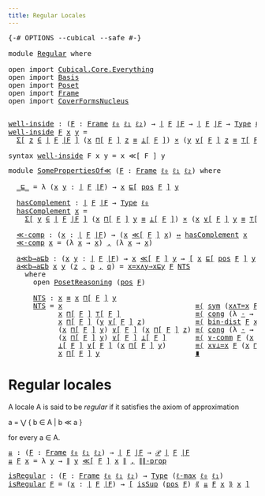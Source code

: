 ```yaml
---
title: Regular Locales
---
```


<pre class="Agda"><a id="41" class="Symbol">{-#</a> <a id="45" class="Keyword">OPTIONS</a> <a id="53" class="Pragma">--cubical</a> <a id="63" class="Pragma">--safe</a> <a id="70" class="Symbol">#-}</a>

<a id="75" class="Keyword">module</a> <a id="82" href="Regular.html" class="Module">Regular</a> <a id="90" class="Keyword">where</a>

<a id="97" class="Keyword">open</a> <a id="102" class="Keyword">import</a> <a id="109" href="Cubical.Core.Everything.html" class="Module">Cubical.Core.Everything</a>
<a id="133" class="Keyword">open</a> <a id="138" class="Keyword">import</a> <a id="145" href="Basis.html" class="Module">Basis</a>
<a id="151" class="Keyword">open</a> <a id="156" class="Keyword">import</a> <a id="163" href="Poset.html" class="Module">Poset</a>
<a id="169" class="Keyword">open</a> <a id="174" class="Keyword">import</a> <a id="181" href="Frame.html" class="Module">Frame</a>
<a id="187" class="Keyword">open</a> <a id="192" class="Keyword">import</a> <a id="199" href="CoverFormsNucleus.html" class="Module">CoverFormsNucleus</a>

</pre>
<pre class="Agda"><a id="well-inside"></a><a id="231" href="Regular.html#231" class="Function">well-inside</a> <a id="243" class="Symbol">:</a> <a id="245" class="Symbol">(</a><a id="246" href="Regular.html#246" class="Bound">F</a> <a id="248" class="Symbol">:</a> <a id="250" href="Frame.html#3701" class="Function">Frame</a> <a id="256" href="Basis.html#2320" class="Generalizable">ℓ₀</a> <a id="259" href="Basis.html#2323" class="Generalizable">ℓ₁</a> <a id="262" href="Basis.html#2326" class="Generalizable">ℓ₂</a><a id="264" class="Symbol">)</a> <a id="266" class="Symbol">→</a> <a id="268" href="Frame.html#3884" class="Function Operator">∣</a> <a id="270" href="Regular.html#246" class="Bound">F</a> <a id="272" href="Frame.html#3884" class="Function Operator">∣F</a> <a id="275" class="Symbol">→</a> <a id="277" href="Frame.html#3884" class="Function Operator">∣</a> <a id="279" href="Regular.html#246" class="Bound">F</a> <a id="281" href="Frame.html#3884" class="Function Operator">∣F</a> <a id="284" class="Symbol">→</a> <a id="286" href="Cubical.Core.Primitives.html#1230" class="Primitive">Type</a> <a id="291" href="Basis.html#2320" class="Generalizable">ℓ₀</a>
<a id="294" href="Regular.html#231" class="Function">well-inside</a> <a id="306" href="Regular.html#306" class="Bound">F</a> <a id="308" href="Regular.html#308" class="Bound">x</a> <a id="310" href="Regular.html#310" class="Bound">y</a> <a id="312" class="Symbol">=</a>
  <a id="316" href="Cubical.Core.Primitives.html#6302" class="Function">Σ[</a> <a id="319" href="Regular.html#319" class="Bound">z</a> <a id="321" href="Cubical.Core.Primitives.html#6302" class="Function">∈</a> <a id="323" href="Frame.html#3884" class="Function Operator">∣</a> <a id="325" href="Regular.html#306" class="Bound">F</a> <a id="327" href="Frame.html#3884" class="Function Operator">∣F</a> <a id="330" href="Cubical.Core.Primitives.html#6302" class="Function">]</a> <a id="332" class="Symbol">(</a><a id="333" href="Regular.html#308" class="Bound">x</a> <a id="335" href="Frame.html#4167" class="Function">⊓[</a> <a id="338" href="Regular.html#306" class="Bound">F</a> <a id="340" href="Frame.html#4167" class="Function">]</a> <a id="342" href="Regular.html#319" class="Bound">z</a> <a id="344" href="Agda.Builtin.Cubical.Path.html#381" class="Function Operator">≡</a> <a id="346" href="Frame.html#4397" class="Function Operator">⊥[</a> <a id="349" href="Regular.html#306" class="Bound">F</a> <a id="351" href="Frame.html#4397" class="Function Operator">]</a><a id="352" class="Symbol">)</a> <a id="354" href="Cubical.Data.Sigma.Base.html#489" class="Function Operator">×</a> <a id="356" class="Symbol">(</a><a id="357" href="Regular.html#310" class="Bound">y</a> <a id="359" href="Frame.html#4464" class="Function">∨[</a> <a id="362" href="Regular.html#306" class="Bound">F</a> <a id="364" href="Frame.html#4464" class="Function">]</a> <a id="366" href="Regular.html#319" class="Bound">z</a> <a id="368" href="Agda.Builtin.Cubical.Path.html#381" class="Function Operator">≡</a> <a id="370" href="Frame.html#4098" class="Function Operator">⊤[</a> <a id="373" href="Regular.html#306" class="Bound">F</a> <a id="375" href="Frame.html#4098" class="Function Operator">]</a><a id="376" class="Symbol">)</a>

<a id="379" class="Keyword">syntax</a> <a id="386" href="Regular.html#231" class="Function">well-inside</a> <a id="398" class="Bound">F</a> <a id="400" class="Bound">x</a> <a id="402" class="Bound">y</a> <a id="404" class="Symbol">=</a> <a id="406" class="Bound">x</a> <a id="408" class="Function">≪[</a> <a id="411" class="Bound">F</a> <a id="413" class="Function">]</a> <a id="415" class="Bound">y</a>
</pre>
<pre class="Agda"><a id="430" class="Keyword">module</a> <a id="SomePropertiesOf≪"></a><a id="437" href="Regular.html#437" class="Module">SomePropertiesOf≪</a> <a id="455" class="Symbol">(</a><a id="456" href="Regular.html#456" class="Bound">F</a> <a id="458" class="Symbol">:</a> <a id="460" href="Frame.html#3701" class="Function">Frame</a> <a id="466" href="Basis.html#2320" class="Generalizable">ℓ₀</a> <a id="469" href="Basis.html#2323" class="Generalizable">ℓ₁</a> <a id="472" href="Basis.html#2326" class="Generalizable">ℓ₂</a><a id="474" class="Symbol">)</a> <a id="476" class="Keyword">where</a>

  <a id="SomePropertiesOf≪._⊑_"></a><a id="485" href="Regular.html#485" class="Function Operator">_⊑_</a> <a id="489" class="Symbol">=</a> <a id="491" class="Symbol">λ</a> <a id="493" class="Symbol">(</a><a id="494" href="Regular.html#494" class="Bound">x</a> <a id="496" href="Regular.html#496" class="Bound">y</a> <a id="498" class="Symbol">:</a> <a id="500" href="Frame.html#3884" class="Function Operator">∣</a> <a id="502" href="Regular.html#456" class="Bound">F</a> <a id="504" href="Frame.html#3884" class="Function Operator">∣F</a><a id="506" class="Symbol">)</a> <a id="508" class="Symbol">→</a> <a id="510" href="Regular.html#494" class="Bound">x</a> <a id="512" href="Poset.html#2551" class="Function">⊑[</a> <a id="515" href="Frame.html#3968" class="Function">pos</a> <a id="519" href="Regular.html#456" class="Bound">F</a> <a id="521" href="Poset.html#2551" class="Function">]</a> <a id="523" href="Regular.html#496" class="Bound">y</a>

  <a id="SomePropertiesOf≪.hasComplement"></a><a id="528" href="Regular.html#528" class="Function">hasComplement</a> <a id="542" class="Symbol">:</a> <a id="544" href="Frame.html#3884" class="Function Operator">∣</a> <a id="546" href="Regular.html#456" class="Bound">F</a> <a id="548" href="Frame.html#3884" class="Function Operator">∣F</a> <a id="551" class="Symbol">→</a> <a id="553" href="Cubical.Core.Primitives.html#1230" class="Primitive">Type</a> <a id="558" href="Regular.html#466" class="Bound">ℓ₀</a>
  <a id="563" href="Regular.html#528" class="Function">hasComplement</a> <a id="577" href="Regular.html#577" class="Bound">x</a> <a id="579" class="Symbol">=</a>
    <a id="585" href="Cubical.Core.Primitives.html#6302" class="Function">Σ[</a> <a id="588" href="Regular.html#588" class="Bound">y</a> <a id="590" href="Cubical.Core.Primitives.html#6302" class="Function">∈</a> <a id="592" href="Frame.html#3884" class="Function Operator">∣</a> <a id="594" href="Regular.html#456" class="Bound">F</a> <a id="596" href="Frame.html#3884" class="Function Operator">∣F</a> <a id="599" href="Cubical.Core.Primitives.html#6302" class="Function">]</a> <a id="601" class="Symbol">(</a><a id="602" href="Regular.html#577" class="Bound">x</a> <a id="604" href="Frame.html#4167" class="Function">⊓[</a> <a id="607" href="Regular.html#456" class="Bound">F</a> <a id="609" href="Frame.html#4167" class="Function">]</a> <a id="611" href="Regular.html#588" class="Bound">y</a> <a id="613" href="Agda.Builtin.Cubical.Path.html#381" class="Function Operator">≡</a> <a id="615" href="Frame.html#4397" class="Function Operator">⊥[</a> <a id="618" href="Regular.html#456" class="Bound">F</a> <a id="620" href="Frame.html#4397" class="Function Operator">]</a><a id="621" class="Symbol">)</a> <a id="623" href="Cubical.Data.Sigma.Base.html#489" class="Function Operator">×</a> <a id="625" class="Symbol">(</a><a id="626" href="Regular.html#577" class="Bound">x</a> <a id="628" href="Frame.html#4464" class="Function">∨[</a> <a id="631" href="Regular.html#456" class="Bound">F</a> <a id="633" href="Frame.html#4464" class="Function">]</a> <a id="635" href="Regular.html#588" class="Bound">y</a> <a id="637" href="Agda.Builtin.Cubical.Path.html#381" class="Function Operator">≡</a> <a id="639" href="Frame.html#4098" class="Function Operator">⊤[</a> <a id="642" href="Regular.html#456" class="Bound">F</a> <a id="644" href="Frame.html#4098" class="Function Operator">]</a><a id="645" class="Symbol">)</a>

  <a id="SomePropertiesOf≪.≪-comp"></a><a id="650" href="Regular.html#650" class="Function">≪-comp</a> <a id="657" class="Symbol">:</a> <a id="659" class="Symbol">(</a><a id="660" href="Regular.html#660" class="Bound">x</a> <a id="662" class="Symbol">:</a> <a id="664" href="Frame.html#3884" class="Function Operator">∣</a> <a id="666" href="Regular.html#456" class="Bound">F</a> <a id="668" href="Frame.html#3884" class="Function Operator">∣F</a><a id="670" class="Symbol">)</a> <a id="672" class="Symbol">→</a> <a id="674" class="Symbol">(</a><a id="675" href="Regular.html#660" class="Bound">x</a> <a id="677" href="Regular.html#231" class="Function">≪[</a> <a id="680" href="Regular.html#456" class="Bound">F</a> <a id="682" href="Regular.html#231" class="Function">]</a> <a id="684" href="Regular.html#660" class="Bound">x</a><a id="685" class="Symbol">)</a> <a id="687" href="Basis.html#2433" class="Function Operator">↔</a> <a id="689" href="Regular.html#528" class="Function">hasComplement</a> <a id="703" href="Regular.html#660" class="Bound">x</a>
  <a id="707" href="Regular.html#650" class="Function">≪-comp</a> <a id="714" href="Regular.html#714" class="Bound">x</a> <a id="716" class="Symbol">=</a> <a id="718" class="Symbol">(λ</a> <a id="721" href="Regular.html#721" class="Bound">x</a> <a id="723" class="Symbol">→</a> <a id="725" href="Regular.html#721" class="Bound">x</a><a id="726" class="Symbol">)</a> <a id="728" href="Agda.Builtin.Sigma.html#236" class="InductiveConstructor Operator">,</a> <a id="730" class="Symbol">(λ</a> <a id="733" href="Regular.html#733" class="Bound">x</a> <a id="735" class="Symbol">→</a> <a id="737" href="Regular.html#733" class="Bound">x</a><a id="738" class="Symbol">)</a>

  <a id="SomePropertiesOf≪.a≪b→a⊑b"></a><a id="743" href="Regular.html#743" class="Function">a≪b→a⊑b</a> <a id="751" class="Symbol">:</a> <a id="753" class="Symbol">(</a><a id="754" href="Regular.html#754" class="Bound">x</a> <a id="756" href="Regular.html#756" class="Bound">y</a> <a id="758" class="Symbol">:</a> <a id="760" href="Frame.html#3884" class="Function Operator">∣</a> <a id="762" href="Regular.html#456" class="Bound">F</a> <a id="764" href="Frame.html#3884" class="Function Operator">∣F</a><a id="766" class="Symbol">)</a> <a id="768" class="Symbol">→</a> <a id="770" href="Regular.html#754" class="Bound">x</a> <a id="772" href="Regular.html#231" class="Function">≪[</a> <a id="775" href="Regular.html#456" class="Bound">F</a> <a id="777" href="Regular.html#231" class="Function">]</a> <a id="779" href="Regular.html#756" class="Bound">y</a> <a id="781" class="Symbol">→</a> <a id="783" href="Cubical.Foundations.Logic.html#1299" class="Function Operator">[</a> <a id="785" href="Regular.html#754" class="Bound">x</a> <a id="787" href="Poset.html#2551" class="Function">⊑[</a> <a id="790" href="Frame.html#3968" class="Function">pos</a> <a id="794" href="Regular.html#456" class="Bound">F</a> <a id="796" href="Poset.html#2551" class="Function">]</a> <a id="798" href="Regular.html#756" class="Bound">y</a> <a id="800" href="Cubical.Foundations.Logic.html#1299" class="Function Operator">]</a>
  <a id="804" href="Regular.html#743" class="Function">a≪b→a⊑b</a> <a id="812" href="Regular.html#812" class="Bound">x</a> <a id="814" href="Regular.html#814" class="Bound">y</a> <a id="816" class="Symbol">(</a><a id="817" href="Regular.html#817" class="Bound">z</a> <a id="819" href="Agda.Builtin.Sigma.html#236" class="InductiveConstructor Operator">,</a> <a id="821" href="Regular.html#821" class="Bound">p</a> <a id="823" href="Agda.Builtin.Sigma.html#236" class="InductiveConstructor Operator">,</a> <a id="825" href="Regular.html#825" class="Bound">q</a><a id="826" class="Symbol">)</a> <a id="828" class="Symbol">=</a> <a id="830" href="Frame.html#7552" class="Function">x=x∧y⇒x⊑y</a> <a id="840" href="Regular.html#456" class="Bound">F</a> <a id="842" href="Regular.html#897" class="Function">NTS</a>
    <a id="850" class="Keyword">where</a>
      <a id="862" class="Keyword">open</a> <a id="867" href="Poset.html#3652" class="Module">PosetReasoning</a> <a id="882" class="Symbol">(</a><a id="883" href="Frame.html#3968" class="Function">pos</a> <a id="887" href="Regular.html#456" class="Bound">F</a><a id="888" class="Symbol">)</a>

      <a id="897" href="Regular.html#897" class="Function">NTS</a> <a id="901" class="Symbol">:</a> <a id="903" href="Regular.html#812" class="Bound">x</a> <a id="905" href="Agda.Builtin.Cubical.Path.html#381" class="Function Operator">≡</a> <a id="907" href="Regular.html#812" class="Bound">x</a> <a id="909" href="Frame.html#4167" class="Function">⊓[</a> <a id="912" href="Regular.html#456" class="Bound">F</a> <a id="914" href="Frame.html#4167" class="Function">]</a> <a id="916" href="Regular.html#814" class="Bound">y</a>
      <a id="924" href="Regular.html#897" class="Function">NTS</a> <a id="928" class="Symbol">=</a> <a id="930" href="Regular.html#812" class="Bound">x</a>                                <a id="963" href="Cubical.Foundations.Prelude.html#6490" class="Function Operator">≡⟨</a> <a id="966" href="Cubical.Foundations.Prelude.html#955" class="Function">sym</a> <a id="970" class="Symbol">(</a><a id="971" href="Frame.html#7744" class="Function">x∧⊤=x</a> <a id="977" href="Regular.html#456" class="Bound">F</a> <a id="979" href="Regular.html#812" class="Bound">x</a><a id="980" class="Symbol">)</a>                 <a id="998" href="Cubical.Foundations.Prelude.html#6490" class="Function Operator">⟩</a>
            <a id="1012" href="Regular.html#812" class="Bound">x</a> <a id="1014" href="Frame.html#4167" class="Function">⊓[</a> <a id="1017" href="Regular.html#456" class="Bound">F</a> <a id="1019" href="Frame.html#4167" class="Function">]</a> <a id="1021" href="Frame.html#4098" class="Function Operator">⊤[</a> <a id="1024" href="Regular.html#456" class="Bound">F</a> <a id="1026" href="Frame.html#4098" class="Function Operator">]</a>                  <a id="1045" href="Cubical.Foundations.Prelude.html#6490" class="Function Operator">≡⟨</a> <a id="1048" href="Cubical.Foundations.Prelude.html#1138" class="Function">cong</a> <a id="1053" class="Symbol">(λ</a> <a id="1056" href="Regular.html#1056" class="Bound">-</a> <a id="1058" class="Symbol">→</a> <a id="1060" href="Regular.html#812" class="Bound">x</a> <a id="1062" href="Frame.html#4167" class="Function">⊓[</a> <a id="1065" href="Regular.html#456" class="Bound">F</a> <a id="1067" href="Frame.html#4167" class="Function">]</a> <a id="1069" href="Regular.html#1056" class="Bound">-</a><a id="1070" class="Symbol">)</a> <a id="1072" class="Symbol">(</a><a id="1073" href="Cubical.Foundations.Prelude.html#955" class="Function">sym</a> <a id="1077" href="Regular.html#825" class="Bound">q</a><a id="1078" class="Symbol">)</a> <a id="1080" href="Cubical.Foundations.Prelude.html#6490" class="Function Operator">⟩</a>
            <a id="1094" href="Regular.html#812" class="Bound">x</a> <a id="1096" href="Frame.html#4167" class="Function">⊓[</a> <a id="1099" href="Regular.html#456" class="Bound">F</a> <a id="1101" href="Frame.html#4167" class="Function">]</a> <a id="1103" class="Symbol">(</a><a id="1104" href="Regular.html#814" class="Bound">y</a> <a id="1106" href="Frame.html#4464" class="Function">∨[</a> <a id="1109" href="Regular.html#456" class="Bound">F</a> <a id="1111" href="Frame.html#4464" class="Function">]</a> <a id="1113" href="Regular.html#817" class="Bound">z</a><a id="1114" class="Symbol">)</a>            <a id="1127" href="Cubical.Foundations.Prelude.html#6490" class="Function Operator">≡⟨</a> <a id="1130" href="Frame.html#8416" class="Function">bin-dist</a> <a id="1139" href="Regular.html#456" class="Bound">F</a> <a id="1141" href="Regular.html#812" class="Bound">x</a> <a id="1143" href="Regular.html#814" class="Bound">y</a> <a id="1145" href="Regular.html#817" class="Bound">z</a>                <a id="1162" href="Cubical.Foundations.Prelude.html#6490" class="Function Operator">⟩</a>
            <a id="1176" class="Symbol">(</a><a id="1177" href="Regular.html#812" class="Bound">x</a> <a id="1179" href="Frame.html#4167" class="Function">⊓[</a> <a id="1182" href="Regular.html#456" class="Bound">F</a> <a id="1184" href="Frame.html#4167" class="Function">]</a> <a id="1186" href="Regular.html#814" class="Bound">y</a><a id="1187" class="Symbol">)</a> <a id="1189" href="Frame.html#4464" class="Function">∨[</a> <a id="1192" href="Regular.html#456" class="Bound">F</a> <a id="1194" href="Frame.html#4464" class="Function">]</a> <a id="1196" class="Symbol">(</a><a id="1197" href="Regular.html#812" class="Bound">x</a> <a id="1199" href="Frame.html#4167" class="Function">⊓[</a> <a id="1202" href="Regular.html#456" class="Bound">F</a> <a id="1204" href="Frame.html#4167" class="Function">]</a> <a id="1206" href="Regular.html#817" class="Bound">z</a><a id="1207" class="Symbol">)</a> <a id="1209" href="Cubical.Foundations.Prelude.html#6490" class="Function Operator">≡⟨</a> <a id="1212" href="Cubical.Foundations.Prelude.html#1138" class="Function">cong</a> <a id="1217" class="Symbol">(λ</a> <a id="1220" href="Regular.html#1220" class="Bound">-</a> <a id="1222" class="Symbol">→</a> <a id="1224" class="Symbol">_</a> <a id="1226" href="Frame.html#4464" class="Function">∨[</a> <a id="1229" href="Regular.html#456" class="Bound">F</a> <a id="1231" href="Frame.html#4464" class="Function">]</a> <a id="1233" href="Regular.html#1220" class="Bound">-</a><a id="1234" class="Symbol">)</a> <a id="1236" href="Regular.html#821" class="Bound">p</a>       <a id="1244" href="Cubical.Foundations.Prelude.html#6490" class="Function Operator">⟩</a>
            <a id="1258" class="Symbol">(</a><a id="1259" href="Regular.html#812" class="Bound">x</a> <a id="1261" href="Frame.html#4167" class="Function">⊓[</a> <a id="1264" href="Regular.html#456" class="Bound">F</a> <a id="1266" href="Frame.html#4167" class="Function">]</a> <a id="1268" href="Regular.html#814" class="Bound">y</a><a id="1269" class="Symbol">)</a> <a id="1271" href="Frame.html#4464" class="Function">∨[</a> <a id="1274" href="Regular.html#456" class="Bound">F</a> <a id="1276" href="Frame.html#4464" class="Function">]</a> <a id="1278" href="Frame.html#4397" class="Function Operator">⊥[</a> <a id="1281" href="Regular.html#456" class="Bound">F</a> <a id="1283" href="Frame.html#4397" class="Function Operator">]</a>       <a id="1291" href="Cubical.Foundations.Prelude.html#6490" class="Function Operator">≡⟨</a> <a id="1294" href="Frame.html#7913" class="Function">∨-comm</a> <a id="1301" href="Regular.html#456" class="Bound">F</a> <a id="1303" class="Symbol">(</a><a id="1304" href="Regular.html#812" class="Bound">x</a> <a id="1306" href="Frame.html#4167" class="Function">⊓[</a> <a id="1309" href="Regular.html#456" class="Bound">F</a> <a id="1311" href="Frame.html#4167" class="Function">]</a> <a id="1313" href="Regular.html#814" class="Bound">y</a><a id="1314" class="Symbol">)</a> <a id="1316" href="Frame.html#4397" class="Function Operator">⊥[</a> <a id="1319" href="Regular.html#456" class="Bound">F</a> <a id="1321" href="Frame.html#4397" class="Function Operator">]</a>    <a id="1326" href="Cubical.Foundations.Prelude.html#6490" class="Function Operator">⟩</a>
            <a id="1340" href="Frame.html#4397" class="Function Operator">⊥[</a> <a id="1343" href="Regular.html#456" class="Bound">F</a> <a id="1345" href="Frame.html#4397" class="Function Operator">]</a> <a id="1347" href="Frame.html#4464" class="Function">∨[</a> <a id="1350" href="Regular.html#456" class="Bound">F</a> <a id="1352" href="Frame.html#4464" class="Function">]</a> <a id="1354" class="Symbol">(</a><a id="1355" href="Regular.html#812" class="Bound">x</a> <a id="1357" href="Frame.html#4167" class="Function">⊓[</a> <a id="1360" href="Regular.html#456" class="Bound">F</a> <a id="1362" href="Frame.html#4167" class="Function">]</a> <a id="1364" href="Regular.html#814" class="Bound">y</a><a id="1365" class="Symbol">)</a>       <a id="1373" href="Cubical.Foundations.Prelude.html#6490" class="Function Operator">≡⟨</a> <a id="1376" href="Frame.html#7827" class="Function">x∨⊥=x</a> <a id="1382" href="Regular.html#456" class="Bound">F</a> <a id="1384" class="Symbol">(</a><a id="1385" href="Regular.html#812" class="Bound">x</a> <a id="1387" href="Frame.html#4167" class="Function">⊓[</a> <a id="1390" href="Regular.html#456" class="Bound">F</a> <a id="1392" href="Frame.html#4167" class="Function">]</a> <a id="1394" href="Regular.html#814" class="Bound">y</a><a id="1395" class="Symbol">)</a>            <a id="1408" href="Cubical.Foundations.Prelude.html#6490" class="Function Operator">⟩</a>
            <a id="1422" href="Regular.html#812" class="Bound">x</a> <a id="1424" href="Frame.html#4167" class="Function">⊓[</a> <a id="1427" href="Regular.html#456" class="Bound">F</a> <a id="1429" href="Frame.html#4167" class="Function">]</a> <a id="1431" href="Regular.html#814" class="Bound">y</a>                       <a id="1455" href="Cubical.Foundations.Prelude.html#6792" class="Function Operator">∎</a>
</pre>
# Regular locales

A locale A is said to be *regular* if it satisfies the axiom of approximation

  a = ⋁ { b ∈ A | b ≪ a }

for every a ∈ A.

<pre class="Agda"><a id="⇊"></a><a id="1613" href="Regular.html#1613" class="Function">⇊</a> <a id="1615" class="Symbol">:</a> <a id="1617" class="Symbol">(</a><a id="1618" href="Regular.html#1618" class="Bound">F</a> <a id="1620" class="Symbol">:</a> <a id="1622" href="Frame.html#3701" class="Function">Frame</a> <a id="1628" href="Basis.html#2320" class="Generalizable">ℓ₀</a> <a id="1631" href="Basis.html#2323" class="Generalizable">ℓ₁</a> <a id="1634" href="Basis.html#2326" class="Generalizable">ℓ₂</a><a id="1636" class="Symbol">)</a> <a id="1638" class="Symbol">→</a> <a id="1640" href="Frame.html#3884" class="Function Operator">∣</a> <a id="1642" href="Regular.html#1618" class="Bound">F</a> <a id="1644" href="Frame.html#3884" class="Function Operator">∣F</a> <a id="1647" class="Symbol">→</a> <a id="1649" href="Basis.html#3435" class="Function">𝒫</a> <a id="1651" href="Frame.html#3884" class="Function Operator">∣</a> <a id="1653" href="Regular.html#1618" class="Bound">F</a> <a id="1655" href="Frame.html#3884" class="Function Operator">∣F</a>
<a id="1658" href="Regular.html#1613" class="Function">⇊</a> <a id="1660" href="Regular.html#1660" class="Bound">F</a> <a id="1662" href="Regular.html#1662" class="Bound">x</a> <a id="1664" class="Symbol">=</a> <a id="1666" class="Symbol">λ</a> <a id="1668" href="Regular.html#1668" class="Bound">y</a> <a id="1670" class="Symbol">→</a> <a id="1672" href="Basis.html#6152" class="Datatype Operator">∥</a> <a id="1674" href="Regular.html#1668" class="Bound">y</a> <a id="1676" href="Regular.html#231" class="Function">≪[</a> <a id="1679" href="Regular.html#1660" class="Bound">F</a> <a id="1681" href="Regular.html#231" class="Function">]</a> <a id="1683" href="Regular.html#1662" class="Bound">x</a> <a id="1685" href="Basis.html#6152" class="Datatype Operator">∥</a> <a id="1687" href="Agda.Builtin.Sigma.html#236" class="InductiveConstructor Operator">,</a> <a id="1689" href="Basis.html#6239" class="Function">∥∥-prop</a> <a id="1697" class="Symbol">_</a>
</pre>
<pre class="Agda"><a id="isRegular"></a><a id="1712" href="Regular.html#1712" class="Function">isRegular</a> <a id="1722" class="Symbol">:</a> <a id="1724" class="Symbol">(</a><a id="1725" href="Regular.html#1725" class="Bound">F</a> <a id="1727" class="Symbol">:</a> <a id="1729" href="Frame.html#3701" class="Function">Frame</a> <a id="1735" href="Basis.html#2320" class="Generalizable">ℓ₀</a> <a id="1738" href="Basis.html#2323" class="Generalizable">ℓ₁</a> <a id="1741" href="Basis.html#2326" class="Generalizable">ℓ₂</a><a id="1743" class="Symbol">)</a> <a id="1745" class="Symbol">→</a> <a id="1747" href="Cubical.Core.Primitives.html#1230" class="Primitive">Type</a> <a id="1752" class="Symbol">(</a><a id="1753" href="Cubical.Core.Primitives.html#1202" class="Primitive">ℓ-max</a> <a id="1759" href="Basis.html#2320" class="Generalizable">ℓ₀</a> <a id="1762" href="Basis.html#2323" class="Generalizable">ℓ₁</a><a id="1764" class="Symbol">)</a>
<a id="1766" href="Regular.html#1712" class="Function">isRegular</a> <a id="1776" href="Regular.html#1776" class="Bound">F</a> <a id="1778" class="Symbol">=</a> <a id="1780" class="Symbol">(</a><a id="1781" href="Regular.html#1781" class="Bound">x</a> <a id="1783" class="Symbol">:</a> <a id="1785" href="Frame.html#3884" class="Function Operator">∣</a> <a id="1787" href="Regular.html#1776" class="Bound">F</a> <a id="1789" href="Frame.html#3884" class="Function Operator">∣F</a><a id="1791" class="Symbol">)</a> <a id="1793" class="Symbol">→</a> <a id="1795" href="Cubical.Foundations.Logic.html#1299" class="Function Operator">[</a> <a id="1797" href="Frame.html#2490" class="Function">isSup</a> <a id="1803" class="Symbol">(</a><a id="1804" href="Frame.html#3968" class="Function">pos</a> <a id="1808" href="Regular.html#1776" class="Bound">F</a><a id="1809" class="Symbol">)</a> <a id="1811" href="Basis.html#5659" class="Function Operator">⟪</a> <a id="1813" href="Regular.html#1613" class="Function">⇊</a> <a id="1815" href="Regular.html#1776" class="Bound">F</a> <a id="1817" href="Regular.html#1781" class="Bound">x</a> <a id="1819" href="Basis.html#5659" class="Function Operator">⟫</a> <a id="1821" href="Regular.html#1781" class="Bound">x</a> <a id="1823" href="Cubical.Foundations.Logic.html#1299" class="Function Operator">]</a>
</pre>